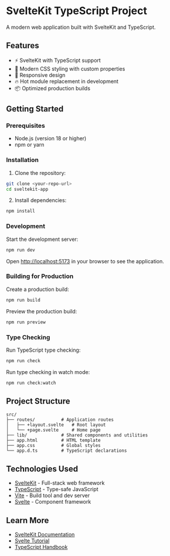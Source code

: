# SvelteKit TypeScript Project

A modern web application built with SvelteKit and TypeScript.

## Features

- ⚡ SvelteKit with TypeScript support
- 🎨 Modern CSS styling with custom properties
- 📱 Responsive design
- 🔥 Hot module replacement in development
- 📦 Optimized production builds

## Getting Started

### Prerequisites

- Node.js (version 18 or higher)
- npm or yarn

### Installation

1. Clone the repository:
```bash
git clone <your-repo-url>
cd sveltekit-app
```

2. Install dependencies:
```bash
npm install
```

### Development

Start the development server:

```bash
npm run dev
```

Open [http://localhost:5173](http://localhost:5173) in your browser to see the application.

### Building for Production

Create a production build:

```bash
npm run build
```

Preview the production build:

```bash
npm run preview
```

### Type Checking

Run TypeScript type checking:

```bash
npm run check
```

Run type checking in watch mode:

```bash
npm run check:watch
```

## Project Structure

```
src/
├── routes/          # Application routes
│   ├── +layout.svelte   # Root layout
│   └── +page.svelte     # Home page
├── lib/             # Shared components and utilities
├── app.html         # HTML template
├── app.css          # Global styles
└── app.d.ts         # TypeScript declarations
```

## Technologies Used

- [SvelteKit](https://kit.svelte.dev/) - Full-stack web framework
- [TypeScript](https://www.typescriptlang.org/) - Type-safe JavaScript
- [Vite](https://vitejs.dev/) - Build tool and dev server
- [Svelte](https://svelte.dev/) - Component framework

## Learn More

- [SvelteKit Documentation](https://kit.svelte.dev/docs)
- [Svelte Tutorial](https://svelte.dev/tutorial)
- [TypeScript Handbook](https://www.typescriptlang.org/docs/)